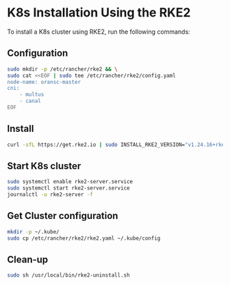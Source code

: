 # K8s Installation Using the RKE2

To install a K8s cluster using RKE2, run the following commands:

## Configuration

```bash
sudo mkdir -p /etc/rancher/rke2 && \
sudo cat <<EOF | sudo tee /etc/rancher/rke2/config.yaml
node-name: oransc-master
cni:
    - multus
    - canal
EOF
```

## Install

```bash
curl -sfL https://get.rke2.io | sudo INSTALL_RKE2_VERSION="v1.24.16+rke2r1" sh -
```

## Start K8s cluster

```bash
sudo systemctl enable rke2-server.service 
sudo systemctl start rke2-server.service
journalctl -u rke2-server -f
```

## Get Cluster configuration

```bash
mkdir -p ~/.kube/
sudo cp /etc/rancher/rke2/rke2.yaml ~/.kube/config
```

## Clean-up

```bash
sudo sh /usr/local/bin/rke2-uninstall.sh
```